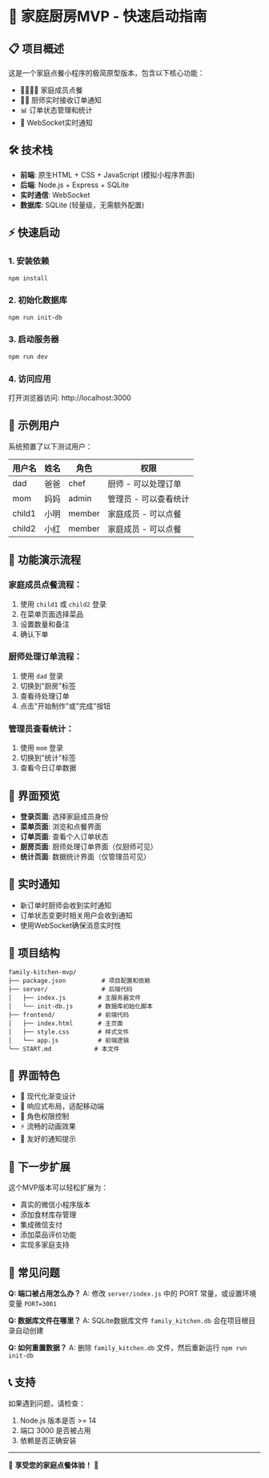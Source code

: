 # 🚀 家庭厨房MVP - 快速启动指南

## 📋 项目概述

这是一个家庭点餐小程序的极简原型版本，包含以下核心功能：

- 👨‍👩‍👧‍👦 家庭成员点餐
- 👨‍🍳 厨师实时接收订单通知
- 📊 订单状态管理和统计
- 🔔 WebSocket实时通知

## 🛠️ 技术栈

- **前端**: 原生HTML + CSS + JavaScript (模拟小程序界面)
- **后端**: Node.js + Express + SQLite
- **实时通信**: WebSocket
- **数据库**: SQLite (轻量级，无需额外配置)

## ⚡ 快速启动

### 1. 安装依赖
```bash
npm install
```

### 2. 初始化数据库
```bash
npm run init-db
```

### 3. 启动服务器
```bash
npm run dev
```

### 4. 访问应用
打开浏览器访问: http://localhost:3000

## 👥 示例用户

系统预置了以下测试用户：

| 用户名 | 姓名 | 角色 | 权限 |
|--------|------|------|------|
| dad | 爸爸 | chef | 厨师 - 可以处理订单 |
| mom | 妈妈 | admin | 管理员 - 可以查看统计 |
| child1 | 小明 | member | 家庭成员 - 可以点餐 |
| child2 | 小红 | member | 家庭成员 - 可以点餐 |

## 🎯 功能演示流程

### 家庭成员点餐流程：
1. 使用 `child1` 或 `child2` 登录
2. 在菜单页面选择菜品
3. 设置数量和备注
4. 确认下单

### 厨师处理订单流程：
1. 使用 `dad` 登录
2. 切换到"厨房"标签
3. 查看待处理订单
4. 点击"开始制作"或"完成"按钮

### 管理员查看统计：
1. 使用 `mom` 登录
2. 切换到"统计"标签
3. 查看今日订单数据

## 📱 界面预览

- **登录页面**: 选择家庭成员身份
- **菜单页面**: 浏览和点餐界面
- **订单页面**: 查看个人订单状态
- **厨房页面**: 厨师处理订单界面（仅厨师可见）
- **统计页面**: 数据统计界面（仅管理员可见）

## 🔔 实时通知

- 新订单时厨师会收到实时通知
- 订单状态变更时相关用户会收到通知
- 使用WebSocket确保消息实时性

## 📂 项目结构

```
family-kitchen-mvp/
├── package.json          # 项目配置和依赖
├── server/               # 后端代码
│   ├── index.js         # 主服务器文件
│   └── init-db.js       # 数据库初始化脚本
├── frontend/            # 前端代码
│   ├── index.html       # 主页面
│   ├── style.css        # 样式文件
│   └── app.js           # 前端逻辑
└── START.md            # 本文件
```

## 🎨 界面特色

- 💅 现代化渐变设计
- 📱 响应式布局，适配移动端
- 🎯 角色权限控制
- ⚡ 流畅的动画效果
- 🔔 友好的通知提示

## 🚀 下一步扩展

这个MVP版本可以轻松扩展为：
- 真实的微信小程序版本
- 添加食材库存管理
- 集成微信支付
- 添加菜品评价功能
- 实现多家庭支持

## 🐛 常见问题

**Q: 端口被占用怎么办？**
A: 修改 `server/index.js` 中的 PORT 常量，或设置环境变量 `PORT=3001`

**Q: 数据库文件在哪里？**
A: SQLite数据库文件 `family_kitchen.db` 会在项目根目录自动创建

**Q: 如何重置数据？**
A: 删除 `family_kitchen.db` 文件，然后重新运行 `npm run init-db`

## 📞 支持

如果遇到问题，请检查：
1. Node.js 版本是否 >= 14
2. 端口 3000 是否被占用
3. 依赖是否正确安装

---

🎉 **享受您的家庭点餐体验！** 🎉